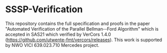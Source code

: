 # SSSP-Verification

This repository contains the full specification and proofs in the paper "Automated Verification of the Parallel Bellman--Ford Algorithm" which is accepted in SAS21 which verified by VerCors 1.4.0 (https://github.com/utwente-fmt/vercors/releases). This work is supported by NWO VICI 639.023.710 Mercedes project.
